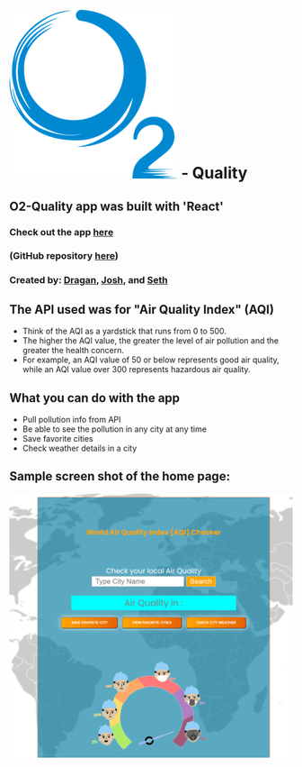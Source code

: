 # ![O2-Quality](public/images/o2logo.png) - Quality

## O2-Quality app was built with 'React'

### Check out the app [here](https://o2-quality.netlify.app)

### (GitHub repository [here](https://github.com/O2-Quality/O2-Quality))

### Created by: [Dragan](https://github.com/DraganCicic), [Josh](https://github.com/jbaker825), and [Seth](https://github.com/sarebro77)

## The API used was for "Air Quality Index" (AQI)

- Think of the AQI as a yardstick that runs from 0 to 500.
- The higher the AQI value, the greater the level of air pollution and the greater the health concern.
- For example, an AQI value of 50 or below represents good air quality, while an AQI value over 300 represents hazardous air quality.

## What you can do with the app

- Pull pollution info from API
- Be able to see the pollution in any city at any time
- Save favorite cities
- Check weather details in a city

## Sample screen shot of the home page:

![Home Page](public/images/home_ss.png)
